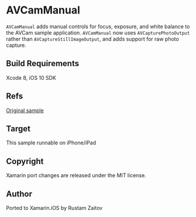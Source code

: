AVCamManual
==============

`AVCamManual` adds manual controls for focus, exposure, and white balance to the AVCam sample application. `AVCamManual` now uses `AVCapturePhotoOutput` rather than `AVCaptureStillImageOutput`, and adds support for raw photo capture.

## Build Requirements

Xcode 8, iOS 10 SDK

## Refs

[Original sample](https://developer.apple.com/library/prerelease/content/samplecode/AVCamManual/Introduction/Intro.html#//apple_ref/doc/uid/TP40014578)

## Target

This sample runnable on iPhone/iPad

## Copyright

Xamarin port changes are released under the MIT license.

## Author

Ported to Xamarin.iOS by Rustam Zaitov
